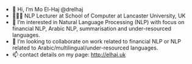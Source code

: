 - 👋 Hi, I’m Mo El-Haj @drelhaj
- 👨🏽‍🏫 NLP Lecturer at School of Computer at Lancaster University, UK
- 👀 I’m interested in Natural Language Processing (NLP) with focus on financial NLP, Arabic NLP, summarisation and under-resourced languages.
- 💞️ I’m looking to collaborate on work related to financial NLP or NLP related to Arabic/multilingual/under-resourced languages.
- 📫 contact details on my page: http://elhaj.uk

<!---
drelhaj/drelhaj is a ✨ special ✨ repository because its `README.md` (this file) appears on your GitHub profile.
You can click the Preview link to take a look at your changes.
--->
